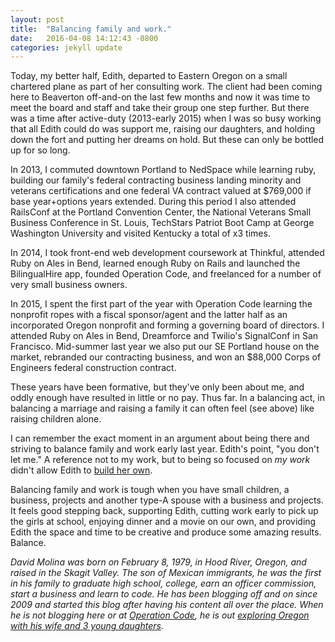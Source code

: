 ```yaml
---
layout: post
title:  "Balancing family and work."
date:   2016-04-08 14:12:43 -0800
categories: jekyll update
---
```


Today, my better half, Edith, departed to Eastern Oregon on a small chartered plane as part of her consulting work. The client had been coming here to Beaverton off-and-on the last few months and now it was time to meet the board and staff and take their group one step further. But there was a time after active-duty (2013-early 2015) when I was so busy working that all Edith could do was support me, raising our daughters, and holding down the fort and putting her dreams on hold. But these can only be bottled up for so long.

In 2013, I commuted downtown Portland to NedSpace while learning ruby, building our family's federal contracting business landing minority and veterans certifications and one federal VA contract valued at $769,000 if base year+options years extended. During this period I also attended RailsConf at the Portland Convention Center, the National Veterans Small Business Conference in St. Louis, TechStars Patriot Boot Camp at George Washington University and visited Kentucky a total of x3 times.

In 2014, I took front-end web development coursework at Thinkful, attended Ruby on Ales in Bend, learned enough Ruby on Rails and launched the BilingualHire app, founded Operation Code, and freelanced for a number of very small business owners.

In 2015, I spent the first part of the year with Operation Code learning the nonprofit ropes with a fiscal sponsor/agent and the latter half as an incorporated Oregon nonprofit and forming a governing board of directors. I attended Ruby on Ales in Bend, Dreamforce and Twilio's SignalConf in San Francisco. Mid-summer last year we also put our SE Portland house on the market, rebranded our contracting business, and won an $88,000 Corps of Engineers federal construction contract.

These years have been formative, but they've only been about me, and oddly enough have resulted in little or no pay. Thus far. In a balancing act, in balancing a marriage and raising a family it can often feel (see above) like raising children alone.

I can remember the exact moment in an argument about being there and striving to balance family and work early last year. Edith's point, "you don't let me." A reference not to my work, but to being so focused on *my work* didn't allow Edith to [build her own](http://thinkmujer.com/about/).

Balancing family and work is tough when you have small children, a business, projects and another type-A spouse with a business and projects. It feels good stepping back, supporting Edith, cutting work early to pick up the girls at school, enjoying dinner and a movie on our own, and providing Edith the space and time to be creative and produce some amazing results. Balance.

*David Molina was born on February 8, 1979, in Hood River, Oregon, and raised in the Skagit Valley. The son of Mexican immigrants, he was the first in his family to graduate high school, college, earn an officer commission, start a business and learn to code. He has been blogging off and on since 2009 and started this blog after having his content all over the place. When he is not blogging here or at [Operation Code](https://operationcode.org/blog), he is out [exploring Oregon with his wife and 3 young daughters](https://www.instagram.com/p/eImJtgRUmp/?taken-by=davidcmolina).*
